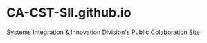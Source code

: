 CA-CST-SII.github.io
====================

Systems Integration &amp; Innovation Division's Public Colaboration Site
